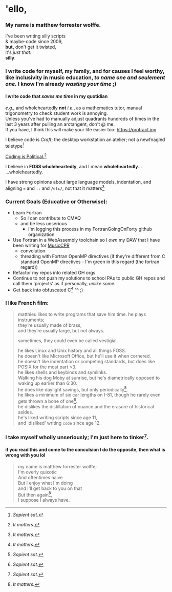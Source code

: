 # 'ello, 

### My name is matthew forrester wolffe.

I've been writing silly scripts  
& maybe-code since 2009,  
**but,** don't get it twisted,  
it's _just that_:  
**silly**.  

### I write code for myself, my family, and for causes I feel worthy, like inclusivity in music education, _to name one and seulement one._ I know I'm already _wasting your time_ ;)  
#### I write code that _saves me time_ in my quotidian  
_e.g.,_ and wholeheartedly **not** _i.e._, as a mathematics tutor, manual trigonometry to check student work is annoying.  
Unless you've had to manually adjust quadrants hundreds of times in the last 3 years after pulling an arctangent, don't @ me.  
If you have, I think this will make your life easier too:  https://protract.ing   

I believe code is _Craft_; the desktop workstation an atelier; not a newfnagled teletype[^1]

[Coding is Political.](https://ehmatthes.github.io/pcc_2e/)[^2]

I believe in **FOSS wholeheartedly**, and I mean **wholeheartedly**...  
...wholeheartedly.  

I have strong opinions about large language models, indentation, and aligning `=` and `::` and `/etc/`, not that it matters[^2]

### **Current Goals (Educative or Otherwise):**
* Learn Fortran
  * So I can contribute to CMAQ
  * and be less unserious
    * I'm logging this process in my FortranGoingOnForty github organization
* Use Fortran in a WebAssembly toolchain so I *_own_* my DAW that I have been writing for [MusicCPR](musiccpr.org)
  * convolution
  * threading with Fortran OpenMP directives (if they're different from C standard OpenMP directives - I'm green in this regard (the fortran regard))
* Refactor my repos into related GH orgs
* Continue to not push my solutions to school PAs to public GH repos and call them 'projects' as if personally, _unlike some._ 
* Get back into obfuscated C[^2] ^^ ;)

### I like French film:
> matthieu likes to write programs that save him time.
> he plays instruments;  
> they’re usually made of brass,  
> and they’re usually large,
> but not always.  
> 
> sometimes, they could even be called vestigial.
>  
> he likes Linux and Unix history and all things FOSS.  
> he doesn't like Microsoft Office, but he'll use it when cornered.  
> he doesn't like indentation or competing standards, but does like POSIX for the most part <3.  
> he likes shells and keybinds and symlinks.  
> Walking his dog Moby at sunrise, but he's diametrically opposed to waking up earlier than 6:30.  
> he does like daylight savings, but only periodically[^1].  
> he likes a minimum of six car lengths on I-81, though he rarely even gets thrown a bone of one[^1].  
> he dislikes the distillation of nuance and the erasure of historical asides.  
> he's liked writing scripts since age 11,  
> and 'disliked’ writing `code` since age 12.  

### I take myself wholly unseriously; I'm just here to tinker[^1].
#### if you read this and come to the conculsion I do the opposite, then what is wrong with you lol

> my name is matthew forrester wolffe;  
> I'm overly quixotic  
> And oftentimes naive  
> But I enjoy what I'm doing  
> and I'll get back to you on that  
> But then again[^2],  
> I suppose I always have.  

[^1]: _Sapient sat._
[^2]: _It matters._
